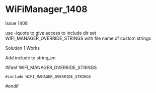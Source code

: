 # WiFiManager_1408
Issue 1408

use -iquote to give access to include dir 
set WIFI_MANAGER_OVERRIDE_STRINGS with file name of custom strings

Solution 1
Works 

Add include to string_en

#ifdef WIFI_MANAGER_OVERRIDE_STRINGS

    #include WIFI_MANAGER_OVERRIDE_STRINGS

#endif
